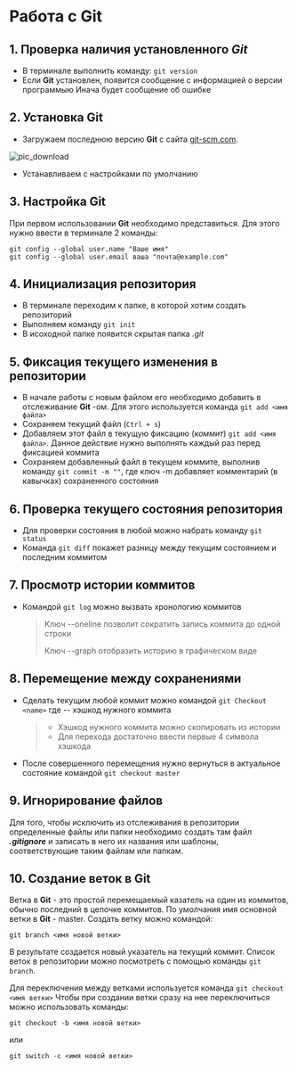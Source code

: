 # Работа с **Git**
## 1. Проверка наличия установленного *Git*

- В терминале выполнить команду: `git version`
- Если **Git** установлен, появится сообщение с информацией о версии программыю Инача будет сообщение об ошибке

## 2. Установка **Git**

- Загружаем последнюю версию **Git** с сайта [git-scm.com](https://git-scm.com/downloads).

![pic_download](download.png)

- Устанавливаем с настройками по умолчанию

## 3. Настройка **Git**

При первом использовании **Git** необходимо представиться. Для этого нужно ввести в терминале 2 команды:
```
git config --global user.name "Ваше имя"
git config --global user.email ваша "почта@example.com"
```
## 4. Инициализация репозитория

- В терминале переходим к папке, в которой хотим создать репозиторий
- Выполняем команду `git init` 
- В исоходной папке появится скрытая папка *.git*

## 5. Фиксация текущего изменения в репозитории
- В начале работы с новым файлом его необходимо добавить в отслеживание **Git** -ом. Для этого используется команда `git add <имя файла>`
- Сохраняем текущий файл (`Ctrl + s`)
- Добавляем этот файл в текущую фиксацию (*коммит*) `git add <имя файла>`. Данное действие нужно выполнять каждый раз перед фиксацией коммита
- Сохраняем добавленный файл в текущем коммите, выполнив команду `git commit -m ""`, где ключ -m добавляет комментарий (в кавычках) сохраненного состояния

## 6. Проверка текущего состояния репозитория

- Для проверки состояния в любой можно набрать команду `git status`
- Команда `git diff` покажет разницу между текущим состоянием и последним коммитом

## 7. Просмотр истории коммитов

- Командой `git log` можно вызвать хронологию коммитов
    > Ключ --oneline позволит сократить запись коммита до одной строки
    >
    > Ключ --graph отобразить историю в графическом виде

## 8. Перемещение между сохранениями

- Сделать текущим любой коммит можно командой `git Checkout <name>` где <name> -- хэшкод нужного коммита
    > - Хэшкод нужного коммита можно скопировать из истории
    > - Для перехода достаточно ввести первые 4 символа хэшкода
- После совершенного перемещения нужно вернуться в актуальное состояние командой `git checkout master`

## 9. Игнорирование файлов
Для того, чтобы исключить из отслеживания в репозитории определенные файлы или папки необходимо создать там файл ***.gitignore*** и записать в него их названия или шаблоны, соответствующие таким файлам или папкам.

## 10. Создание веток в **Git**
Ветка в **Git** - это простой перемещаемый казатель на один из коммитов, обычно последний в цепочке коммитов. По умолчания имя основной ветки в **Git** - master.
Создать ветку можно командой:
```
git branch <имя новой ветки>
```
В результате создается новый указатель на текущий коммит. Список веток в репозитории можно посмотреть с помощью команды `git branch`.

Для переключения между ветками используется команда `git checkout <имя ветки>`
Чтобы при создании ветки сразу на нее переключиться можно использовать команды:
```
git checkout -b <имя новой ветки>
```
или
```
git switch -c <имя новой ветки>
```
